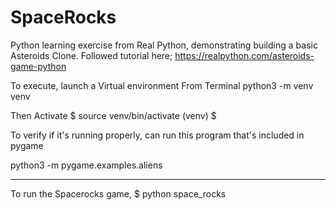 # SpaceRocks
Python learning exercise from Real Python, demonstrating building a basic Asteroids Clone. Followed tutorial here; https://realpython.com/asteroids-game-python

To execute, launch a Virtual environment
From Terminal
  python3 -m venv venv

Then Activate
  $ source venv/bin/activate
(venv) $

To verify if it's running properly, can run this program that's included in pygame

python3 -m pygame.examples.aliens

--------------

To run the Spacerocks game,
$ python space_rocks
